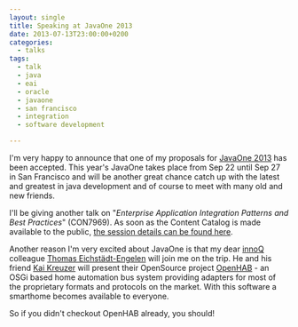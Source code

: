 ```yaml
---
layout: single
title: Speaking at JavaOne 2013
date: 2013-07-13T23:00:00+0200
categories: 
  - talks
tags: 
  - talk
  - java
  - eai
  - oracle
  - javaone
  - san francisco
  - integration
  - software development

---
```


I'm very happy to announce that one of my proposals for [JavaOne 2013](http://www.oracle.com/javaone/) has been accepted. This year's JavaOne takes place
from Sep 22 until Sep 27 in San Francisco and will be another great chance catch up with the latest and greatest in java development and of course to meet with many old and new friends.

I'll be giving another talk on "*Enterprise Application Integration Patterns and Best Practices*" (CON7969). As soon as the Content Catalog is made available to the public, [the session details can be found here](https://oracleus.activeevents.com/2013/connect/sessionDetail.ww?SESSION_ID=7969).

Another reason I'm very excited about JavaOne is that my dear [innoQ](http://twitter.com/innoQ) colleague [Thomas Eichstädt-Engelen](http://twitter.com/teichsta)
will join me on the trip. He and his friend [Kai Kreuzer](http://twitter.com/kaikreuzer) will present their OpenSource project [OpenHAB](http://www.openhab.org/) - an OSGi based home automation bus system providing adapters for most of the proprietary formats and protocols on the market. With this software a smarthome becomes available to everyone.

So if you didn't checkout OpenHAB already, you should!

